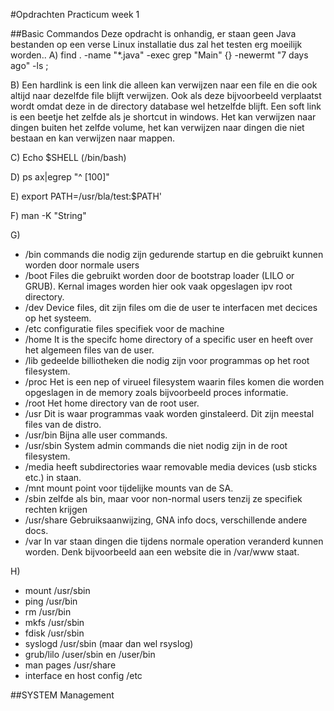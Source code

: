 #Opdrachten Practicum week 1

##Basic Commandos
Deze opdracht is onhandig, er staan geen Java bestanden op een verse Linux installatie dus zal het testen erg moeilijk worden..
A) find . -name "*.java" -exec grep "Main" {} -newermt "7 days ago" -ls \;

B) Een hardlink is een link die alleen kan verwijzen naar een file en die ook altijd naar dezelfde file blijft verwijzen. Ook als deze bijvoorbeeld verplaatst wordt omdat deze in de directory database wel hetzelfde blijft. Een soft link is een beetje het zelfde als je shortcut in windows. Het kan verwijzen naar dingen buiten het zelfde volume, het kan verwijzen naar dingen die niet bestaan en kan verwijzen naar mappen.

C) Echo $SHELL (/bin/bash)

D) ps ax|egrep "^ [100]"

E) export PATH=/usr/bla/test:$PATH'

F) man -K "String"

G)
- /bin commands die nodig zijn gedurende startup en die gebruikt kunnen worden door normale users
- /boot Files die gebruikt worden door de bootstrap loader (LILO or GRUB). Kernal images worden hier ook vaak opgeslagen ipv root directory.
- /dev  Device files, dit zijn files om die de user te interfacen met decices op het systeem.
- /etc configuratie files specifiek voor de machine
- /home It is the specifc home directory of a specific user en heeft over het algemeen files van de user.
- /lib gedeelde billiotheken die nodig zijn voor programmas op het root filesystem.
- /proc Het is een nep of virueel filesystem waarin files komen die worden opgeslagen in de memory zoals bijvoorbeeld proces informatie.
- /root Het home directory van de root user.
- /usr Dit is waar programmas vaak worden ginstaleerd. Dit zijn meestal files van de distro.
- /usr/bin Bijna alle user commands.
- /usr/sbin System admin commands die niet nodig zijn in de root filesystem.
- /media heeft subdirectories waar removable media devices (usb sticks etc.) in staan.
- /mnt mount point voor tijdelijke mounts van de SA.
- /sbin zelfde als bin, maar voor non-normal users tenzij ze specifiek rechten krijgen
- /usr/share Gebruiksaanwijzing, GNA info docs, verschillende andere docs.
- /var In var staan dingen die tijdens normale operation veranderd kunnen worden. Denk bijvoorbeeld aan een website die in /var/www staat.

H)
- mount /usr/sbin
- ping /usr/bin
- rm /usr/bin
- mkfs /usr/sbin
- fdisk /usr/sbin
- syslogd /usr/sbin (maar dan wel rsyslog)
- grub/lilo /user/sbin en /user/bin
- man pages /usr/share
- interface en host config /etc

##SYSTEM Management
